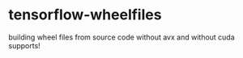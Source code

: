 # tensorflow-wheelfiles


building wheel files from source code without avx and without cuda supports!
